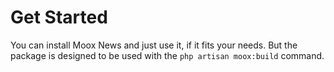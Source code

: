 # Get Started

You can install Moox News and just use it, if it fits your needs. But the package is designed to be used with the `php artisan moox:build` command.
